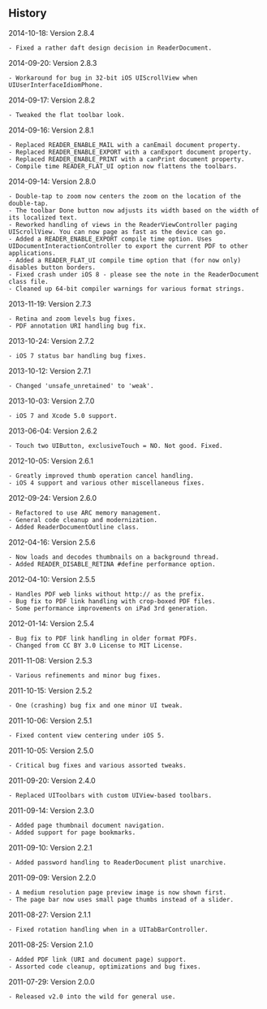 
## History

2014-10-18: Version 2.8.4

	- Fixed a rather daft design decision in ReaderDocument.

2014-09-20: Version 2.8.3

	- Workaround for bug in 32-bit iOS UIScrollView when UIUserInterfaceIdiomPhone.

2014-09-17: Version 2.8.2

	- Tweaked the flat toolbar look.

2014-09-16: Version 2.8.1

	- Replaced READER_ENABLE_MAIL with a canEmail document property.
	- Replaced READER_ENABLE_EXPORT with a canExport document property.
	- Replaced READER_ENABLE_PRINT with a canPrint document property.
	- Compile time READER_FLAT_UI option now flattens the toolbars.

2014-09-14: Version 2.8.0

	- Double-tap to zoom now centers the zoom on the location of the double-tap.
	- The toolbar Done button now adjusts its width based on the width of its localized text.
	- Reworked handling of views in the ReaderViewController paging UIScrollView. You can now page as fast as the device can go.
	- Added a READER_ENABLE_EXPORT compile time option. Uses UIDocumentInteractionController to export the current PDF to other applications.
	- Added a READER_FLAT_UI compile time option that (for now only) disables button borders.
	- Fixed crash under iOS 8 - please see the note in the ReaderDocument class file.
	- Cleaned up 64-bit compiler warnings for various format strings.

2013-11-19: Version 2.7.3

	- Retina and zoom levels bug fixes.
	- PDF annotation URI handling bug fix.

2013-10-24: Version 2.7.2

	- iOS 7 status bar handling bug fixes.

2013-10-12: Version 2.7.1

	- Changed 'unsafe_unretained' to 'weak'.

2013-10-03: Version 2.7.0

	- iOS 7 and Xcode 5.0 support.

2013-06-04: Version 2.6.2

	- Touch two UIButton, exclusiveTouch = NO. Not good. Fixed.

2012-10-05: Version 2.6.1

	- Greatly improved thumb operation cancel handling.
	- iOS 4 support and various other miscellaneous fixes.

2012-09-24: Version 2.6.0

	- Refactored to use ARC memory management.
	- General code cleanup and modernization.
	- Added ReaderDocumentOutline class.

2012-04-16: Version 2.5.6

	- Now loads and decodes thumbnails on a background thread.
	- Added READER_DISABLE_RETINA #define performance option.

2012-04-10: Version 2.5.5

	- Handles PDF web links without http:// as the prefix.
	- Bug fix to PDF link handling with crop-boxed PDF files.
	- Some performance improvements on iPad 3rd generation.

2012-01-14: Version 2.5.4

	- Bug fix to PDF link handling in older format PDFs.
	- Changed from CC BY 3.0 License to MIT License.

2011-11-08: Version 2.5.3

	- Various refinements and minor bug fixes.

2011-10-15: Version 2.5.2

	- One (crashing) bug fix and one minor UI tweak.

2011-10-06: Version 2.5.1

	- Fixed content view centering under iOS 5.

2011-10-05: Version 2.5.0

	- Critical bug fixes and various assorted tweaks.

2011-09-20: Version 2.4.0

	- Replaced UIToolbars with custom UIView-based toolbars.

2011-09-14: Version 2.3.0

	- Added page thumbnail document navigation.
	- Added support for page bookmarks.

2011-09-10: Version 2.2.1

	- Added password handling to ReaderDocument plist unarchive.

2011-09-09: Version 2.2.0

	- A medium resolution page preview image is now shown first.
	- The page bar now uses small page thumbs instead of a slider.

2011-08-27: Version 2.1.1

	- Fixed rotation handling when in a UITabBarController.

2011-08-25: Version 2.1.0

	- Added PDF link (URI and document page) support.
	- Assorted code cleanup, optimizations and bug fixes.

2011-07-29: Version 2.0.0

	- Released v2.0 into the wild for general use.
